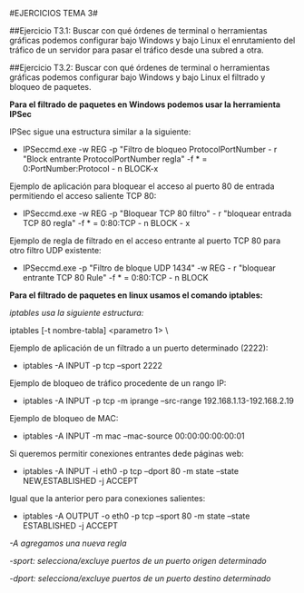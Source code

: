 #EJERCICIOS TEMA 3#

##Ejercicio T3.1: Buscar con qué órdenes de terminal o herramientas gráficas podemos configurar bajo Windows y bajo Linux el enrutamiento del tráfico de un servidor para pasar el tráfico desde una subred a otra.




##Ejercicio T3.2: Buscar con qué órdenes de terminal o herramientas gráficas podemos configurar bajo Windows y bajo Linux el filtrado y bloqueo de paquetes.

**Para el filtrado de paquetes en Windows podemos usar la herramienta IPSec**

IPSec sigue una estructura similar a la siguiente:
- IPSeccmd.exe -w REG -p "Filtro de bloqueo ProtocolPortNumber - r "Block entrante ProtocolPortNumber regla" -f * = 0:PortNumber:Protocol - n BLOCK-x

Ejemplo de aplicación para bloquear el acceso al puerto 80 de entrada permitiendo el acceso saliente TCP 80:
- IPSeccmd.exe -w REG -p "Bloquear TCP 80 filtro" - r "bloquear entrada TCP 80 regla" -f * = 0:80:TCP - n BLOCK - x

Ejemplo de regla de filtrado en el acceso entrante al puerto TCP 80 para otro filtro UDP existente:
- IPSeccmd.exe -p "Filtro de bloque UDP 1434" -w REG - r "bloquear entrante TCP 80 Rule" -f * = 0:80:TCP - n BLOCK

**Para el filtrado de paquetes en linux usamos el comando iptables:**

*iptables usa la siguiente estructura:*

iptables [-t nombre-tabla] <comando> <nombre-cadena> <parametro 1> \ <opcion1>

Ejemplo de aplicación de un filtrado a un puerto determinado (2222):
- iptables -A INPUT -p tcp –sport 2222

Ejemplo de bloqueo de tráfico procedente de un rango IP:
- iptables -A INPUT -p tcp -m iprange –src-range 192.168.1.13-192.168.2.19

Ejemplo de bloqueo de MAC:
- iptables -A INPUT -m mac –mac-source 00:00:00:00:00:01

Si queremos permitir conexiones entrantes dede páginas web:
- iptables -A INPUT -i eth0 -p tcp –dport 80 -m state –state NEW,ESTABLISHED -j ACCEPT

Igual que la anterior pero para conexiones salientes:
- iptables -A OUTPUT -o eth0 -p tcp –sport 80 -m state –state ESTABLISHED -j ACCEPT

*-A agregamos una nueva regla*

*-sport: selecciona/excluye puertos de un puerto origen determinado*

*-dport: selecciona/excluye puertos de un puerto destino determinado*